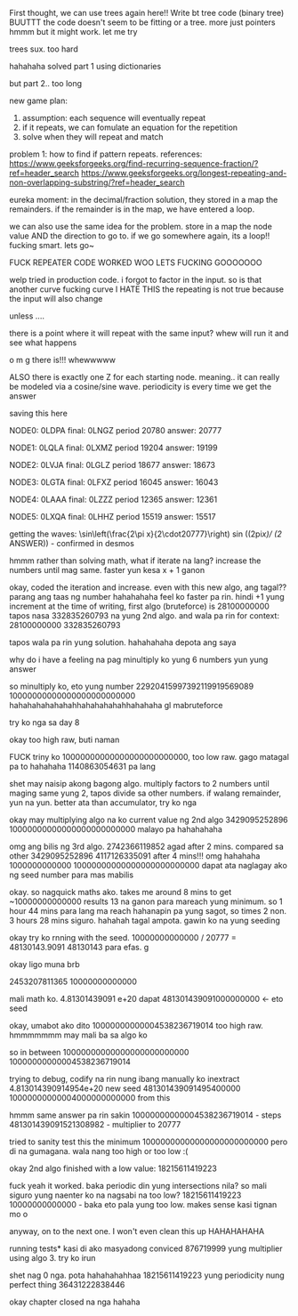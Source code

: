 First thought, we can use trees again here!!
Write bt tree code (binary tree)
BUUTTT
the code doesn't seem to be fitting or a tree.
more just pointers
hmmm but it might work. let me try

trees sux. too hard

hahahaha solved part 1 using dictionaries

but part 2.. too long


new game plan:
1. assumption: each sequence will eventually repeat
2. if it repeats, we can fomulate an equation for the repetition
3. solve when they will repeat and match

problem 1:
how to find if pattern repeats.
references:
https://www.geeksforgeeks.org/find-recurring-sequence-fraction/?ref=header_search
https://www.geeksforgeeks.org/longest-repeating-and-non-overlapping-substring/?ref=header_search

eureka moment: in the decimal/fraction solution, they stored in a map the remainders. if the remainder is in the map, we have entered a loop.

we can also use the same idea for the problem.
store in a map the node value AND the direction to go to. if we go somewhere again, its a loop!!
fucking smart.
lets go~

FUCK REPEATER CODE WORKED
WOO LETS FUCKING GOOOOOOO

welp
tried in production code.
i forgot to factor in the input.
so is that another curve
fucking curve
I HATE THIS
the repeating is not true because the input will also change

unless ....

there is a point where it will repeat with the same input?
whew
will run it and see what happens


o m g
there is!!!
whewwwww

ALSO
there is exactly one Z for each starting node.
meaning.. it can really be modeled via a cosine/sine wave.
periodicity is every time we get the answer

saving this here

NODE0: 0LDPA
final: 0LNGZ
period 20780
answer: 20777

NODE1: 0LQLA
final: 0LXMZ
period 19204
answer: 19199

NODE2: 0LVJA
final: 0LGLZ
period 18677
answer: 18673

NODE3: 0LGTA
final: 0LFXZ
period 16045
answer: 16043

NODE4: 0LAAA
final: 0LZZZ
period 12365
answer: 12361

NODE5: 0LXQA
final: 0LHHZ
period 15519
answer: 15517

getting the waves:
\sin\left(\frac{2\pi x}{2\cdot20777}\right)
sin ((2pi*x)/ (2* ANSWER)) - confirmed in desmos


hmmm rather than solving math, what if iterate na lang?
increase the numbers until mag same. faster yun kesa x + 1 ganon

okay, coded the iteration and increase.
even with this new algo, ang tagal??
parang ang taas ng number hahahahaha
feel ko faster pa rin. hindi +1 yung increment
at the time of writing, first algo (bruteforce) is 28100000000
tapos nasa 332835260793 na yung 2nd algo. and wala pa rin
for context:
28100000000
332835260793

tapos wala pa rin yung solution. hahahahaha depota ang saya

why do i have a feeling na pag minultiply ko yung 6 numbers yun yung answer

so minultiply ko, eto yung number
22920415997392119919569089
10000000000000000000000000
hahahahahahahahhahahahahahhahahaha gl mabruteforce

try ko nga sa day 8

okay too high raw, buti naman

FUCK
triny ko
10000000000000000000000000, too low raw. gago matagal pa to hahahaha
1140863054631 pa lang

shet may naisip akong bagong algo.
multiply factors to 2 numbers until maging same yung 2, tapos divide sa other numbers. if walang remainder, yun na yun.
better ata than accumulator, try ko nga

okay may multiplying algo na ko
current value ng 2nd algo
3429095252896
10000000000000000000000000
malayo pa hahahahaha

omg ang bilis ng 3rd algo.
2742366119852 agad after 2 mins. compared sa other
3429095252896
4117126335091 after 4 mins!!! omg hahahaha
1000000000000
10000000000000000000000000
dapat ata naglagay ako ng seed number para mas mabilis

okay. so nagquick maths ako.
takes me around 8 mins to get ~10000000000000 results
13 na ganon para mareach yung minimum. so 1 hour 44 mins para lang ma reach
hahanapin pa yung sagot, so times 2 non. 3 hours 28 mins siguro.
hahahah tagal ampota. gawin ko na yung seeding

okay try ko rnning with the seed. 10000000000000 / 20777 = 48130143.9091
48130143 para efas. g

okay ligo muna brb

2453207811365
10000000000000

mali math ko.
4.81301439091 e+20 dapat
481301439091000000000 <- eto seed


okay, umabot ako dito
10000000000004538236719014
too high raw. hmmmmmmm
may mali ba sa algo ko

so in between
10000000000000000000000000
10000000000004538236719014

trying to debug, codify na rin nung ibang manually ko inextract
4.813014390914954e+20 new seed
481301439091495400000
10000000000004000000000000 from this


hmmm same answer pa rin sakin
10000000000004538236719014 - steps
481301439091521308982 - multiplier to 20777

tried to sanity test this the minimum
10000000000000000000000000 pero di na gumagana. wala nang too high or too low :(

okay 2nd algo finished with a low value: 18215611419223



fuck yeah it worked. baka periodic din yung intersections nila?
so mali siguro yung naenter ko na nagsabi na too low?
18215611419223
10000000000000 - baka eto pala yung too low. makes sense kasi tignan mo o

anyway, on to the next one. I won't even clean this up HAHAHAHAHA

running tests* kasi di ako masyadong conviced
876719999 yung multiplier using algo 3. try ko irun

shet nag 0 nga. pota hahahahahhaa
18215611419223 yung periodicity nung perfect thing
36431222838446

okay chapter closed na nga hahaha


